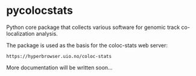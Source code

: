 # pycolocstats

Python core package that collects various software for genomic track co-localization analysis. 

The package is used as the basis for the coloc-stats web server: 

    https://hyperbrowser.uio.no/coloc-stats

More documentation will be written soon...
